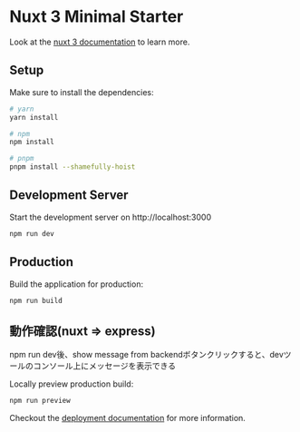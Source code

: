 # Nuxt 3 Minimal Starter

Look at the [nuxt 3 documentation](https://v3.nuxtjs.org) to learn more.

## Setup

Make sure to install the dependencies:

```bash
# yarn
yarn install

# npm
npm install

# pnpm
pnpm install --shamefully-hoist
```

## Development Server

Start the development server on http://localhost:3000

```bash
npm run dev
```

## Production

Build the application for production:

```bash
npm run build
```  

## 動作確認(nuxt => express)  
npm run dev後、show message from backendボタンクリックすると、devツールのコンソール上にメッセージを表示できる

Locally preview production build:

```bash
npm run preview
```

Checkout the [deployment documentation](https://v3.nuxtjs.org/guide/deploy/presets) for more information.
